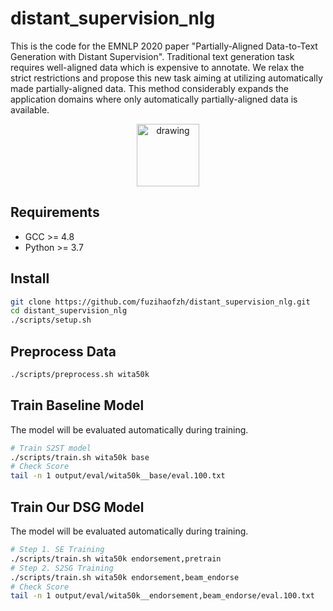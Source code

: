 # distant_supervision_nlg
This is the code for the EMNLP 2020 paper "Partially-Aligned Data-to-Text Generation with Distant Supervision". Traditional text generation task requires well-aligned data which is expensive to annotate. We relax the strict restrictions and propose this new task aiming at utilizing automatically made partially-aligned data. This method considerably expands the application domains where only automatically partially-aligned data is available.

<center>
<img src="https://user-images.githubusercontent.com/1419566/94226467-40420800-ff2a-11ea-9fa7-70141d3efe82.png" alt="drawing" style="width:100px;"/>
</center>



## Requirements
- GCC >= 4.8
- Python >= 3.7

## Install 
```bash
git clone https://github.com/fuzihaofzh/distant_supervision_nlg.git
cd distant_supervision_nlg
./scripts/setup.sh
```

## Preprocess Data
```bash
./scripts/preprocess.sh wita50k
```

## Train Baseline Model
The model will be evaluated automatically during training.
```bash
# Train S2ST model
./scripts/train.sh wita50k base
# Check Score
tail -n 1 output/eval/wita50k__base/eval.100.txt
```

## Train Our DSG Model
The model will be evaluated automatically during training.
```bash
# Step 1. SE Training
./scripts/train.sh wita50k endorsement,pretrain
# Step 2. S2SG Training
./scripts/train.sh wita50k endorsement,beam_endorse
# Check Score
tail -n 1 output/eval/wita50k__endorsement,beam_endorse/eval.100.txt
```

